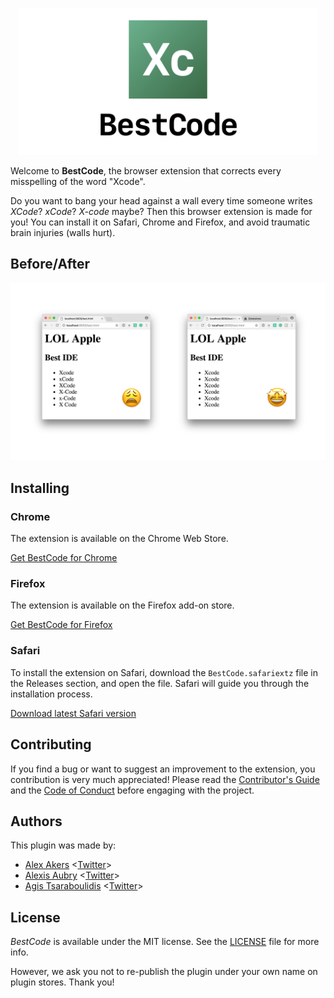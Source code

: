 <p align="center">
    <img src="Logo.png" width="480" max-width="90%" alt="BestCode" />
</p>

Welcome to **BestCode**, the browser extension that corrects every misspelling of the word "Xcode". 

Do you want to bang your head against a wall every time someone writes *XCode*? *xCode*? *X-code* maybe? Then this browser extension is made for you! You can install it on Safari, Chrome and Firefox, and avoid traumatic brain injuries (walls hurt).

## Before/After

<p align="center">
    <img src="BeforeAfter.png" width="1080" max-width="90%" alt="Before / After" />
</p>

## Installing

### Chrome

The extension is available on the Chrome Web Store.

[Get BestCode for Chrome](https://chrome.google.com/webstore/detail/bestcode/bhoejlhbicmildjaaimfbjcppllkpjla)

### Firefox

The extension is available on the Firefox add-on store.

[Get BestCode for Firefox](https://addons.mozilla.org/en-US/firefox/addon/bestcode)

### Safari

To install the extension on Safari, download the `BestCode.safariextz` file in the Releases section, and open the file. Safari will guide you through the installation process. 

[Download latest Safari version](https://github.com/alexaubry/BestCode/releases/tag/1.0.0)

## Contributing

If you find a bug or want to suggest an improvement to the extension, you contribution is very much appreciated! Please read the [Contributor's Guide](CONTRIBUTING.md) and the [Code of Conduct](CODE_OF_CONDUCT.md) before engaging with the project.

## Authors

This plugin was made by:

- [Alex Akers](https://github.com/a2) <[Twitter](https://twitter.com/a2)>
- [Alexis Aubry](https://github.com/alexaubry) <[Twitter](https://twitter.com/_alexaubry)>
- [Agis Tsaraboulidis](https://github.com/agisilaos) <[Twitter](https://twitter.com/agisilaosts)>

## License

*BestCode* is available under the MIT license. See the [LICENSE](LICENSE) file for more info.

However, we ask you not to re-publish the plugin under your own name on plugin stores. Thank you! 
